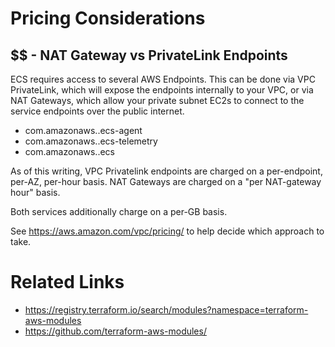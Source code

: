 # Pricing Considerations

## $$ - NAT Gateway vs PrivateLink Endpoints
ECS requires access to several AWS Endpoints. This can be done via
VPC PrivateLink, which will expose the endpoints internally to your VPC,
or via NAT Gateways, which allow your private subnet EC2s to connect
to the service endpoints over the public internet.

* com.amazonaws.<region>.ecs-agent
* com.amazonaws.<region>.ecs-telemetry
* com.amazonaws.<region>.ecs

As of this writing, VPC Privatelink endpoints are charged on a per-endpoint,
per-AZ, per-hour basis. NAT Gateways are charged on a "per NAT-gateway hour" basis.

Both services additionally charge on a per-GB basis.

See https://aws.amazon.com/vpc/pricing/ to help decide which approach to take.

# Related Links
* https://registry.terraform.io/search/modules?namespace=terraform-aws-modules
* https://github.com/terraform-aws-modules/
